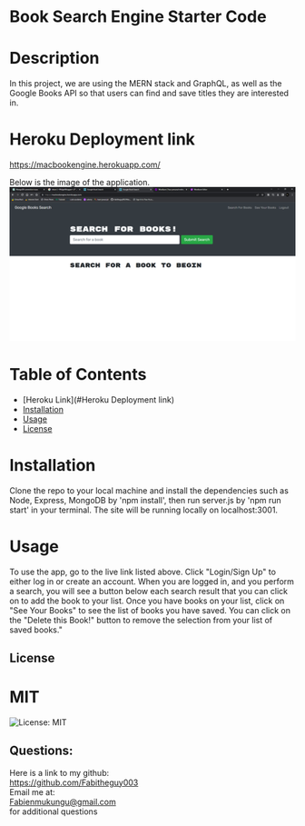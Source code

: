 # Book Search Engine Starter Code


# Description
In this project, we are using the MERN stack and GraphQL, as well as the Google Books API so that users can find and save titles they are interested in.

# Heroku Deployment link
https://macbookengine.herokuapp.com/

Below is the image of the application.
![Homepage](/Develop/Images/Google%20Book%20Search%20-%20Cent%20Browser%202023-03-31%2011_41_00%20AM.png)

# Table of Contents
* [Heroku Link](#Heroku Deployment link)
* [Installation](#installation)
* [Usage](#usage)
* [License](#license)

# Installation
Clone the repo to your local machine and install the dependencies such as Node, Express, MongoDB by 'npm install', then run server.js by 'npm run start' in your terminal. The site will be running locally on localhost:3001.

# Usage
To use the app, go to the live link listed above.  Click "Login/Sign Up" to either log in or create an account. When you are logged in, and you perform a search, you will see a button below each search result that you can click on to add the book to your list. Once you have books on your list, click on "See Your Books" to see the list of books you have saved. You can click on the "Delete this Book!" button to remove the selection from your list of saved books."


## License
  # MIT
  ![License: MIT](https://img.shields.io/badge/License-MIT-yellow.svg)

## Questions:
 Here is a link to my github:  
https://github.com/Fabitheguy003  
 Email me at:  
Fabienmukungu@gmail.com  
for additional questions